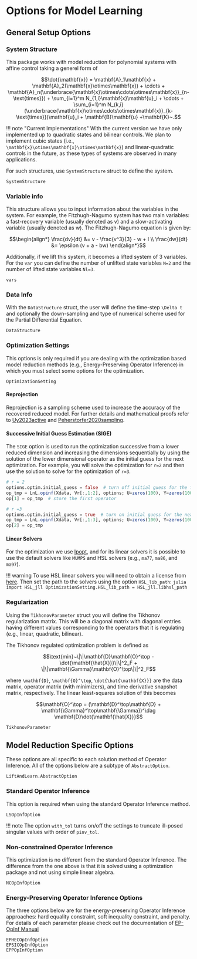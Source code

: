 # Options for Model Learning

## General Setup Options

### System Structure
This package works with model reduction for polynomial systems with affine control taking a generel form of 

```math
\dot{\mathbf{x}} = \mathbf{A}_1\mathbf{x} + \mathbf{A}_2(\mathbf{x}\otimes\mathbf{x}) + \cdots + \mathbf{A}_n(\underbrace{\mathbf{x}\otimes\cdots\otimes\mathbf{x}}_{n-\text{times}}) + \sum_{i=1}^m N_{1,i}\mathbf{x}\mathbf{u}_i + \cdots + \sum_{i=1}^m N_{k,i}(\underbrace{\mathbf{x}\otimes\cdots\otimes\mathbf{x}}_{k-\text{times}})\mathbf{u}_i + \mathbf{B}\mathbf{u} +\mathbf{K}~.
```

!!! note "Current Implementations"
    With the current version we have only implemented up to quadratic states and bilinear controls. We plan to implement cubic states (i.e., ``\mathbf{x}\otimes\mathbf{x}\otimes\mathbf{x}``) and linear-quadratic controls in the future, as these types of systems are observed in many applications. 

For such structures, use `SystemStructure` struct to define the system.

```@docs
SystemStructure
```

### Variable info
This structure allows you to input information about the variables in the system. For example, the Fitzhugh-Nagumo system has two main variables: a fast-recovery variable (usually denoted as v) and a slow-activating variable (usually denoted as w). The Fitzhugh-Nagumo equation is given by:
```math
\begin{align*}
    \frac{dv}{dt} &= v - \frac{v^3}{3} - w + I \\
    \frac{dw}{dt} &= \epsilon (v + a - bw)
\end{align*}
```
Additionally, if we lift this system, it becomes a lifted system of 3 variables. For the `var` you can define the number of unlifted state variables `N=2` and the number of lifted state variables `Nl=3`.

```@docs
vars
```

### Data Info
With the `DataStructure` struct, the user will define the time-step ``\Delta t`` and optionally the down-sampling and type of numerical scheme used for the Partial Differential Equation.

```@docs
DataStructure
```

### Optimization Settings
This options is only required if you are dealing with the optimization based model reduction methods (e.g., Energy-Preserving Operator Inference) in which you must select some options for the optimization. 

```@docs
OptimizationSetting
```

#### Reprojection
Reprojection is a sampling scheme used to increase the accuracy of the recovered reduced model. For further details and mathematical proofs refer to [Uy2023active](@cite) and [Peherstorfer2020sampling](@cite).

#### Successive Initial Guess Estimation (SIGE)
The `SIGE` option is used to run the optimization successive from a lower reduced dimension and increasing the dimensions sequentially by using the solution of the lower dimensional operator as the initial guess for the next optimization. For example, you will solve the optimization for `r=2` and then use the solution to solve for the optimization of `r=3`.

```julia
# r = 2
options.optim.initial_guess = false  # turn off initial guess for the first iteration
op_tmp = LnL.opinf(Xdata, Vr[:,1:2], options; U=zeros(100), Y=zeros(100), Xdot=Xdotdata)  # compute the first operator
op[1] = op_tmp  # store the first operator

# r =3
options.optim.initial_guess = true  # turn on initial guess for the next step
op_tmp = LnL.opinf(Xdata, Vr[:,1:3], options; U=zeros(100), Y=zeros(100), Xdot=Xdotdata, IG=LnL.Operators(A=op_tmp.A, F=op_tmp.F)) # compute the second operator
op[2] = op_tmp
```

#### Linear Solvers
For the optimization we use [Ipopt](https://coin-or.github.io/Ipopt/), and for its linear solvers it is possible to use the default solvers like `MUMPS` and HSL solvers (e.g., `ma77`, `ma86`, and `ma97`).

!!! warning
    To use HSL linear solvers you will need to obtain a license from [here](https://licences.stfc.ac.uk/product/libhsl). Then set the path to the solvers using the option `HSL_lib_path`:
    ```julia
    import HSL_jll
    OptimizationSetting.HSL_lib_path = HSL_jll.libhsl_path
    ```

### Regularization
Using the `TikhonovParameter` struct you will define the Tikhonov regularization matrix. This will be a diagonal matrix with diagonal entries having different values corresponding to the operators that it is regulating (e.g., linear, quadratic, bilinear). 

The Tikhonov regulated optimization problem is defined as 
```math
\text{min}~\|\|\mathbf{D}\mathbf{O}^\top - \dot{\mathbf{\hat{X}}}\|\|^2_F + \|\|\mathbf{\Gamma}\mathbf{O}^\top\|\|^2_F
```
where ``\mathbf{D}``, ``\mathbf{O}^\top``, ``\dot{\hat{\mathbf{X}}}`` are the data matrix, operator matrix (with minimizers), and time derivative snapshot matrix, respectively. The linear least-squares solution of this becomes
```math
\mathbf{O}^\top = (\mathbf{D}^\top\mathbf{D} + \mathbf{\Gamma}^\top\mathbf{\Gamma})^\dag \mathbf{D}\dot{\mathbf{\hat{X}}}
```

```@docs
TikhonovParameter
```

## Model Reduction Specific Options

These options are all specific to each solution method of Operator Inference. All of the options below are a subtype of `AbstractOption`.

```@docs
LiftAndLearn.AbstractOption
```

### Standard Operator Inference
This option is required when using the standard Operator Inference method.

```@docs 
LSOpInfOption
```

!!! note
    The option `with_tol` turns on/off the settings to truncate ill-posed singular values with order of `pinv_tol`.

### Non-constrained Operator Inference
This optimization is no different from the standard Operator Inference. The difference from the one above is that it is solved using a optimization package and not using simple linear algebra.

```@docs
NCOpInfOption
```

### Energy-Preserving Operator Inference Options
The three options below are for the energy-preserving Operator Inference approaches: hard equality constraint, soft inequality constraint, and penalty. For details of each parameter please check out the documentation of [EP-OpInf Manual](nonintrusive/EPOpInf.md)


```@docs
EPHECOpInfOption
EPSICOpInfOption
EPPOpInfOption
```
